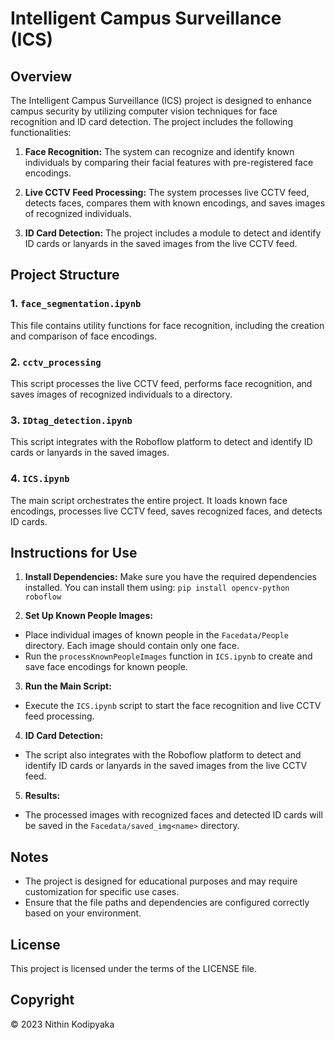 # Intelligent Campus Surveillance (ICS)

## Overview
The Intelligent Campus Surveillance (ICS) project is designed to enhance campus security by utilizing computer vision techniques for face recognition and ID card detection. The project includes the following functionalities:

1. **Face Recognition:** The system can recognize and identify known individuals by comparing their facial features with pre-registered face encodings.

2. **Live CCTV Feed Processing:** The system processes live CCTV feed, detects faces, compares them with known encodings, and saves images of recognized individuals.

3. **ID Card Detection:** The project includes a module to detect and identify ID cards or lanyards in the saved images from the live CCTV feed.

## Project Structure

### 1. `face_segmentation.ipynb`
This file contains utility functions for face recognition, including the creation and comparison of face encodings.

### 2. `cctv_processing`
This script processes the live CCTV feed, performs face recognition, and saves images of recognized individuals to a directory.

### 3. `IDtag_detection.ipynb`
This script integrates with the Roboflow platform to detect and identify ID cards or lanyards in the saved images.

### 4. `ICS.ipynb`
The main script orchestrates the entire project. It loads known face encodings, processes live CCTV feed, saves recognized faces, and detects ID cards.

## Instructions for Use

1. **Install Dependencies:** Make sure you have the required dependencies installed. You can install them using: `pip install opencv-python roboflow`

2. **Set Up Known People Images:**
- Place individual images of known people in the `Facedata/People` directory. Each image should contain only one face.
- Run the `processKnownPeopleImages` function in `ICS.ipynb` to create and save face encodings for known people.

3. **Run the Main Script:**
- Execute the `ICS.ipynb` script to start the face recognition and live CCTV feed processing.

4. **ID Card Detection:**
- The script also integrates with the Roboflow platform to detect and identify ID cards or lanyards in the saved images from the live CCTV feed.

5. **Results:**
- The processed images with recognized faces and detected ID cards will be saved in the `Facedata/saved_img<name>` directory.

## Notes
- The project is designed for educational purposes and may require customization for specific use cases.
- Ensure that the file paths and dependencies are configured correctly based on your environment.

## License
This project is licensed under the terms of the LICENSE file.

## Copyright
© 2023 Nithin Kodipyaka


